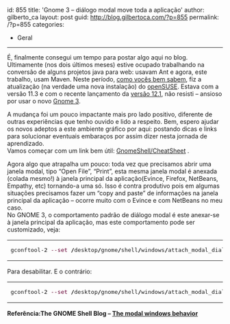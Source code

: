id: 855
title: 'Gnome 3 &#8211; diálogo modal move toda a aplicação'
author: gilberto_ca
layout: post
guid: http://blog.gilbertoca.com/?p=855
permalink: /?p=855
categories:
  - Geral
---
<!-- google_ad_section_start -->

É, finalmente consegui um tempo para postar algo aqui no blog. Ultimamente (nos dois últimos meses) estive ocupado trabalhando na conversão de alguns projetos java para web: usavam Ant e agora, este trabalho, usam Maven. Neste período, <a href="http://blog.gilbertoca.com/?p=415" target="_blank">como vocês bem sabem</a>, fiz a atualização (na verdade uma nova instalação) do [openSUSE][1]. Estava com a versão 11.3 e com o recente lançamento da <a href="http://software.opensuse.org/121/en" target="_blank">versão 12.1</a>, não resisti &#8211; ansioso por usar o novo <a href="http://www.gnome.org/gnome-3/" target="_blank">Gnome 3</a>. 

A mudança foi um pouco impactante mais pro lado positivo, diferente de outras experiências que tenho ouvido e lido a respeito. Bem, espero ajudar os novos adeptos a este ambiente gráfico por aqui: postando dicas e links para solucionar eventuais embaraços por assim dizer nesta jornada de aprendizado.  
Vamos começar com um link bem útil: <a href="https://live.gnome.org/GnomeShell/CheatSheet" title="GnomeShell-CheatSheet" target="_blank">GnomeShell/CheatSheet</a> . 

Agora algo que atrapalha um pouco: toda vez que precisamos abrir uma janela modal, tipo &#8220;Open File&#8221;, &#8220;Print&#8221;, esta mesma janela modal é anexada (colada mesmo!) à janela principal da aplicação(Evince, Firefox, NetBeans, Empathy, etc) tornando-a uma só. Isso é contra produtivo pois em algumas situações precisamos fazer um &#8220;copy and paste&#8221; de informações na janela principal da aplicação &#8211; ocorre muito com o Evince e com NetBeans no meu caso.  
No GNOME 3, o comportamento padrão de diálogo modal é este anexar-se à janela principal da aplicação, mas este comportamento pode ser customizado, veja:

<div class="wp_syntax">
  <table>
    <tr>
      <td class="code">
        <pre class="bash" style="font-family:monospace;">gconftool-<span style="color: #000000;">2</span> <span style="color: #660033;">--set</span> <span style="color: #000000; font-weight: bold;">/</span>desktop<span style="color: #000000; font-weight: bold;">/</span>gnome<span style="color: #000000; font-weight: bold;">/</span>shell<span style="color: #000000; font-weight: bold;">/</span>windows<span style="color: #000000; font-weight: bold;">/</span>attach_modal_dialogs <span style="color: #c20cb9; font-weight: bold;">false</span> <span style="color: #660033;">--type</span> bool</pre>
      </td>
    </tr>
  </table>
</div>

Para desabilitar. E o contrário:

<div class="wp_syntax">
  <table>
    <tr>
      <td class="code">
        <pre class="bash" style="font-family:monospace;">gconftool-<span style="color: #000000;">2</span> <span style="color: #660033;">--set</span> <span style="color: #000000; font-weight: bold;">/</span>desktop<span style="color: #000000; font-weight: bold;">/</span>gnome<span style="color: #000000; font-weight: bold;">/</span>shell<span style="color: #000000; font-weight: bold;">/</span>windows<span style="color: #000000; font-weight: bold;">/</span>attach_modal_dialogs <span style="color: #c20cb9; font-weight: bold;">true</span> <span style="color: #660033;">--type</span> bool</pre>
      </td>
    </tr>
  </table>
</div></p> 

**Referência:The GNOME Shell Blog &#8211; <a href="http://gnomeshell.wordpress.com/2011/09/10/the-modal-windows-behavior/" title="the-modal-windows-behavior" target="_blank">The modal windows behavior</a>**

<!-- google_ad_section_end -->

 [1]: http://www.opensuse.org
